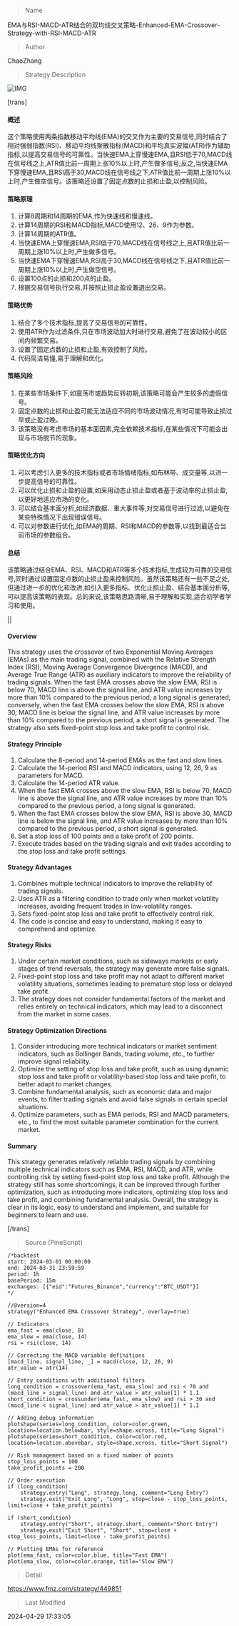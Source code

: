 
> Name

EMA与RSI-MACD-ATR结合的双均线交叉策略-Enhanced-EMA-Crossover-Strategy-with-RSI-MACD-ATR

> Author

ChaoZhang

> Strategy Description

![IMG](https://www.fmz.com/upload/asset/1d8f207fa52d3f4aabe.png)

[trans]
#### 概述
这个策略使用两条指数移动平均线(EMA)的交叉作为主要的交易信号,同时结合了相对强弱指数(RSI)、移动平均线聚散指标(MACD)和平均真实波幅(ATR)作为辅助指标,以提高交易信号的可靠性。当快速EMA上穿慢速EMA,且RSI低于70,MACD线在信号线之上,ATR值比前一周期上涨10%以上时,产生做多信号;反之,当快速EMA下穿慢速EMA,且RSI高于30,MACD线在信号线之下,ATR值比前一周期上涨10%以上时,产生做空信号。该策略还设置了固定点数的止损和止盈,以控制风险。

#### 策略原理
1. 计算8周期和14周期的EMA,作为快速线和慢速线。
2. 计算14周期的RSI和MACD指标,MACD使用12、26、9作为参数。
3. 计算14周期的ATR值。
4. 当快速EMA上穿慢速EMA,RSI低于70,MACD线在信号线之上,且ATR值比前一周期上涨10%以上时,产生做多信号。
5. 当快速EMA下穿慢速EMA,RSI高于30,MACD线在信号线之下,且ATR值比前一周期上涨10%以上时,产生做空信号。
6. 设置100点的止损和200点的止盈。
7. 根据交易信号执行交易,并按照止损止盈设置退出交易。

#### 策略优势
1. 结合了多个技术指标,提高了交易信号的可靠性。
2. 使用ATR作为过滤条件,只在市场波动加大时进行交易,避免了在波动较小的区间内频繁交易。
3. 设置了固定点数的止损和止盈,有效控制了风险。
4. 代码简洁易懂,易于理解和优化。

#### 策略风险
1. 在某些市场条件下,如震荡市或趋势反转初期,该策略可能会产生较多的虚假信号。
2. 固定点数的止损和止盈可能无法适应不同的市场波动情况,有时可能导致止损过早或止盈过晚。
3. 该策略没有考虑市场的基本面因素,完全依赖技术指标,在某些情况下可能会出现与市场脱节的现象。

#### 策略优化方向
1. 可以考虑引入更多的技术指标或者市场情绪指标,如布林带、成交量等,以进一步提高信号的可靠性。
2. 可以优化止损和止盈的设置,如采用动态止损止盈或者基于波动率的止损止盈,以更好地适应市场的变化。
3. 可以结合基本面分析,如经济数据、重大事件等,对交易信号进行过滤,以避免在某些特殊情况下出现错误信号。
4. 可以对参数进行优化,如EMA的周期、RSI和MACD的参数等,以找到最适合当前市场的参数组合。

#### 总结
该策略通过结合EMA、RSI、MACD和ATR等多个技术指标,生成较为可靠的交易信号,同时通过设置固定点数的止损止盈来控制风险。虽然该策略还有一些不足之处,但通过进一步的优化和改进,如引入更多指标、优化止损止盈、结合基本面分析等,可以提高该策略的表现。总的来说,该策略思路清晰,易于理解和实现,适合初学者学习和使用。

||

#### Overview
This strategy uses the crossover of two Exponential Moving Averages (EMAs) as the main trading signal, combined with the Relative Strength Index (RSI), Moving Average Convergence Divergence (MACD), and Average True Range (ATR) as auxiliary indicators to improve the reliability of trading signals. When the fast EMA crosses above the slow EMA, RSI is below 70, MACD line is above the signal line, and ATR value increases by more than 10% compared to the previous period, a long signal is generated; conversely, when the fast EMA crosses below the slow EMA, RSI is above 30, MACD line is below the signal line, and ATR value increases by more than 10% compared to the previous period, a short signal is generated. The strategy also sets fixed-point stop loss and take profit to control risk.

#### Strategy Principle
1. Calculate the 8-period and 14-period EMAs as the fast and slow lines.
2. Calculate the 14-period RSI and MACD indicators, using 12, 26, 9 as parameters for MACD.
3. Calculate the 14-period ATR value.
4. When the fast EMA crosses above the slow EMA, RSI is below 70, MACD line is above the signal line, and ATR value increases by more than 10% compared to the previous period, a long signal is generated.
5. When the fast EMA crosses below the slow EMA, RSI is above 30, MACD line is below the signal line, and ATR value increases by more than 10% compared to the previous period, a short signal is generated.
6. Set a stop loss of 100 points and a take profit of 200 points.
7. Execute trades based on the trading signals and exit trades according to the stop loss and take profit settings.

#### Strategy Advantages
1. Combines multiple technical indicators to improve the reliability of trading signals.
2. Uses ATR as a filtering condition to trade only when market volatility increases, avoiding frequent trades in low-volatility ranges.
3. Sets fixed-point stop loss and take profit to effectively control risk.
4. The code is concise and easy to understand, making it easy to comprehend and optimize.

#### Strategy Risks
1. Under certain market conditions, such as sideways markets or early stages of trend reversals, the strategy may generate more false signals.
2. Fixed-point stop loss and take profit may not adapt to different market volatility situations, sometimes leading to premature stop loss or delayed take profit.
3. The strategy does not consider fundamental factors of the market and relies entirely on technical indicators, which may lead to a disconnect from the market in some cases.

#### Strategy Optimization Directions
1. Consider introducing more technical indicators or market sentiment indicators, such as Bollinger Bands, trading volume, etc., to further improve signal reliability.
2. Optimize the setting of stop loss and take profit, such as using dynamic stop loss and take profit or volatility-based stop loss and take profit, to better adapt to market changes.
3. Combine fundamental analysis, such as economic data and major events, to filter trading signals and avoid false signals in certain special situations.
4. Optimize parameters, such as EMA periods, RSI and MACD parameters, etc., to find the most suitable parameter combination for the current market.

#### Summary
This strategy generates relatively reliable trading signals by combining multiple technical indicators such as EMA, RSI, MACD, and ATR, while controlling risk by setting fixed-point stop loss and take profit. Although the strategy still has some shortcomings, it can be improved through further optimization, such as introducing more indicators, optimizing stop loss and take profit, and combining fundamental analysis. Overall, the strategy is clear in its logic, easy to understand and implement, and suitable for beginners to learn and use.

[/trans]



> Source (PineScript)

``` pinescript
/*backtest
start: 2024-03-01 00:00:00
end: 2024-03-31 23:59:59
period: 1h
basePeriod: 15m
exchanges: [{"eid":"Futures_Binance","currency":"BTC_USDT"}]
*/

//@version=4
strategy("Enhanced EMA Crossover Strategy", overlay=true)

// Indicators
ema_fast = ema(close, 8)
ema_slow = ema(close, 14)
rsi = rsi(close, 14)

// Correcting the MACD variable definitions
[macd_line, signal_line, _] = macd(close, 12, 26, 9)
atr_value = atr(14)

// Entry conditions with additional filters
long_condition = crossover(ema_fast, ema_slow) and rsi < 70 and (macd_line > signal_line) and atr_value > atr_value[1] * 1.1
short_condition = crossunder(ema_fast, ema_slow) and rsi > 30 and (macd_line < signal_line) and atr_value > atr_value[1] * 1.1

// Adding debug information
plotshape(series=long_condition, color=color.green, location=location.belowbar, style=shape.xcross, title="Long Signal")
plotshape(series=short_condition, color=color.red, location=location.abovebar, style=shape.xcross, title="Short Signal")

// Risk management based on a fixed number of points
stop_loss_points = 100
take_profit_points = 200

// Order execution
if (long_condition)
    strategy.entry("Long", strategy.long, comment="Long Entry")
    strategy.exit("Exit Long", "Long", stop=close - stop_loss_points, limit=close + take_profit_points)

if (short_condition)
    strategy.entry("Short", strategy.short, comment="Short Entry")
    strategy.exit("Exit Short", "Short", stop=close + stop_loss_points, limit=close - take_profit_points)

// Plotting EMAs for reference
plot(ema_fast, color=color.blue, title="Fast EMA")
plot(ema_slow, color=color.orange, title="Slow EMA")

```

> Detail

https://www.fmz.com/strategy/449851

> Last Modified

2024-04-29 17:33:05
